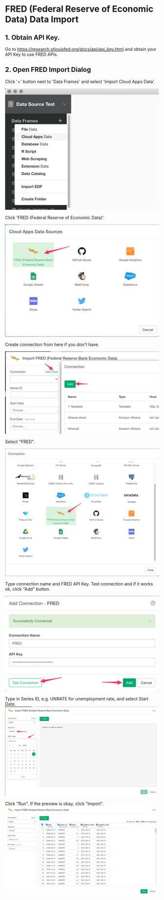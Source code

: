# FRED (Federal Reserve of Economic Data) Data Import

## 1. Obtain API Key.

Go to https://research.stlouisfed.org/docs/api/api_key.html and obtain your API Key to use FRED APIs.

## 2. Open FRED Import Dialog

Click '+' button next to 'Data Frames' and select 'Import Cloud Apps Data'.

![](images/import-cloudapps.png)

Click 'FRED (Federal Reserve of Economic Data)'.

![](images/fred-data-menu.png)

Create connection from here if you don't have.

![](images/fred-con-open.png)

Select "FRED".

![](images/select_fred.png)

Type connection name and FRED API Key. Test connection and if it works ok, click "Add" button.

![](images/fred-setting.png)

Type in Series ID, e.g. UNRATE for unemployment rate, and select Start Date. 
![](images/fred_preview.png)

Click "Run". If the preview is okay, click "Import".
![](images/fred_preview2.png)

